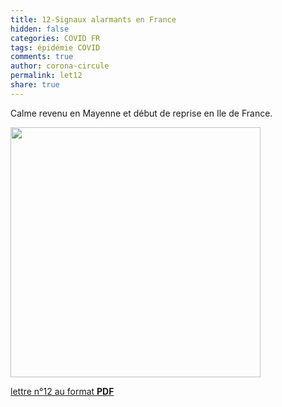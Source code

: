 ```yaml
---
title: 12-Signaux alarmants en France 
hidden: false
categories: COVID FR
tags: épidémie COVID 
comments: true
author: corona-circule
permalink: let12
share: true
---
```


<link rel="stylesheet" href="../assets/css/style.css">

Calme revenu en Mayenne et début de reprise en Ile de France. <br/>


<img src='/lettres/images/img-12.png' width='400px'/>

[lettre n°12 au format __PDF__](/lettres/resources/pdf/lettre-12.pdf)
